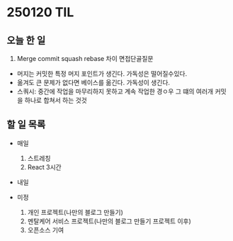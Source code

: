 # 250120 TIL

## 오늘 한 일

1. Merge commit squash rebase 차이 면접단골질문

- 머지는 커밋한 특정 머지 포인트가 생긴다. 가독성은 떨어질수있다.
- 옮겨도 큰 문제가 없다면 베이스를 옮긴다. 가독성이 생긴다.
- 스쿼시: 중간에 작업을 마무리하지 못하고 계속 작업한 경ㅇ우 그 떄의 여러개 커밋을 하나로 합쳐서 하는 것것

## 할 일 목록

- 매일

  1. 스트레칭
  2. React 3시간

- 내일

- 미정
  1. 개인 프로젝트(나만의 블로그 만들기)
  2. 멘탈케어 서비스 프로젝트(나만의 블로그 만들기 프로젝트 이후)
  3. 오픈소스 기여
